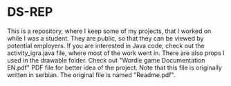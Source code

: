# DS-REP
This is a repository, where I keep some of my projects, that I worked on while I was a student. They are public, so that they can be viewed by potential employers. 
If you are interested in Java code, check out the activity_igra.java file, where most of the work went in.
There are also props I used in the drawable folder.
Check out "Wordle game Documentation EN.pdf" PDF file for better idea of the project. Note that this file is originally written in serbian. 
The original file is named "Readme.pdf".
